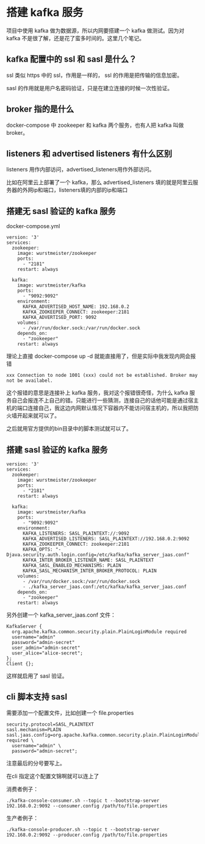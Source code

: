 # 搭建 kafka 服务

项目中使用 kafka 做为数据源，所以内网要搭建一个 kafka 做测试。因为对 kafka 不是很了解，还是花了蛮多时间的。这里几个笔记。

## kafka 配置中的 ssl 和 sasl 是什么？

ssl 类似 https 中的 ssl，作用是一样的， ssl 的作用是把传输的信息加密。

sasl 的作用就是用户名密码验证，只是在建立连接的时候一次性验证。

## broker 指的是什么
docker-compose 中 zookeeper 和 kafka 两个服务，也有人把 kafka 叫做 broker。

## listeners 和 advertised listeners 有什么区别

listeners 用作内部访问，advertised_listeners用作外部访问。

比如在阿里云上部署了一个 kafka，那么 advertised_listeners 填的就是阿里云服务器的外网ip和端口，listeners填的内部的ip和端口

## 搭建无 sasl 验证的 kafka 服务

docker-compose.yml
```
version: '3'
services:
  zookeeper:
    image: wurstmeister/zookeeper
    ports:
      - "2181"
    restart: always

  kafka:
    image: wurstmeister/kafka
    ports:
      - "9092:9092"
    environment:
      KAFKA_ADVERTISED_HOST_NAME: 192.168.0.2
      KAFKA_ZOOKEEPER_CONNECT: zookeeper:2181
      KAFKA_ADVERTISED_PORT: 9092
    volumes:
      - /var/run/docker.sock:/var/run/docker.sock
    depends_on:
      - "zookeeper"
    restart: always
```

理论上直接 docker-compose up -d 就能直接用了，但是实际中我发现内网会报错

```
xxx Connection to node 1001 (xxx) could not be established. Broker may not be availabel.
```

这个报错的意思是连接补上 kafka 服务，我对这个报错很奇怪，为什么 kafka 服务自己会报连不上自己的错。只能进行一些猜测，连接自己的话他可能是通过宿主机的端口连接自己，我这边内网默认情况下容器内不能访问宿主机的，所以我把防火墙开起来就可以了。

之后就用官方提供的bin目录中的脚本测试就可以了。

## 搭建 sasl 验证的 kafka 服务

```
version: '3'
services:
  zookeeper:
    image: wurstmeister/zookeeper
    ports:
      - "2181"
    restart: always

  kafka:
    image: wurstmeister/kafka
    ports:
      - "9092:9092"
    environment:
      KAFKA_LISTENERS: SASL_PLAINTEXT://:9092
      KAFKA_ADVERTISED_LISTENERS: SASL_PLAINTEXT://192.168.0.2:9092
      KAFKA_ZOOKEEPER_CONNECT: zookeeper:2181
      KAFKA_OPTS: "-Djava.security.auth.login.config=/etc/kafka/kafka_server_jaas.conf"
      KAFKA_INTER_BROKER_LISTENER_NAME: SASL_PLAINTEXT
      KAFKA_SASL_ENABLED_MECHANISMS: PLAIN
      KAFKA_SASL_MECHANISM_INTER_BROKER_PROTOCOL: PLAIN
    volumes:
      - /var/run/docker.sock:/var/run/docker.sock
      - ./kafka_server_jaas.conf:/etc/kafka/kafka_server_jaas.conf
    depends_on:
      - "zookeeper"
    restart: always
```

另外创建一个 kafka_server_jaas.conf 文件：

```
KafkaServer {
  org.apache.kafka.common.security.plain.PlainLoginModule required
  username="admin"
  password="admin-secret"
  user_admin="admin-secret"
  user_alice="alice-secret";
};
Client {};
```

这样就启用了 sasl 验证。

## cli 脚本支持 sasl

需要添加一个配置文件，比如创建一个 file.properties

```
security.protocol=SASL_PLAINTEXT
sasl.mechanism=PLAIN
sasl.jaas.config=org.apache.kafka.common.security.plain.PlainLoginModule required \
  username="admin" \
  password="admin-secret";
```

注意最后的分号要写上。

在cli 指定这个配置文锦啊就可以连上了

消费者例子：
```
./kafka-console-consumer.sh --topic t --bootstrap-server 192.168.0.2:9092 --consumer.config /path/to/file.properties
```

生产者例子：
```
./kafka-console-producer.sh --topic t --bootstrap-server 192.168.0.2:9092 --producer.config /path/to/file.properties
```

